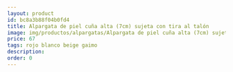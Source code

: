 ```yaml
---
layout: product
id: bc8a3b88f04b0fd4
title: Alpargata de piel cuña alta (7cm) sujeta con tira al talón 
image: img/productos/alpargatas/Alpargata de piel cuña alta (7cm) sujeta con tira al talón =67 =rojo blanco beige gaimo.webp
price: 67 
tags: rojo blanco beige gaimo
description: 
order: 0
---
```

